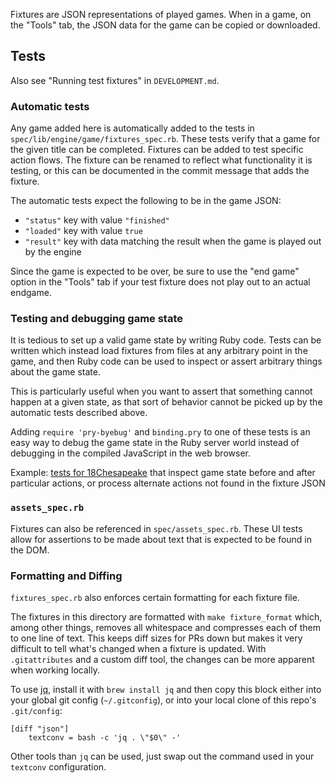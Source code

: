 Fixtures are JSON representations of played games. When in a game, on the
"Tools" tab, the JSON data for the game can be copied or downloaded.

## Tests

Also see "Running test fixtures" in `DEVELOPMENT.md`.

### Automatic tests

Any game added here is automatically added to the tests in
`spec/lib/engine/game/fixtures_spec.rb`. These tests verify that a game for the
given title can be completed. Fixtures can be added to test specific action
flows. The fixture can be renamed to reflect what functionality it is testing,
or this can be documented in the commit message that adds the fixture.

The automatic tests expect the following to be in the game JSON:

- `"status"` key with value `"finished"`
- `"loaded"` key with value `true`
- `"result"` key with data matching the result when the game is played out by the engine

Since the game is expected to be over, be sure to use the "end game" option in
the "Tools" tab if your test fixture does not play out to an actual endgame.

### Testing and debugging game state

It is tedious to set up a valid game state by writing Ruby code. Tests can be
written which instead load fixtures from files at any arbitrary point in the
game, and then Ruby code can be used to inspect or assert arbitrary things about
the game state.

This is particularly useful when you want to assert that something cannot happen
at a given state, as that sort of behavior cannot be picked up by the automatic
tests described above.

Adding `require 'pry-byebug'` and `binding.pry` to one of these tests is an easy
way to debug the game state in the Ruby server world instead of debugging in the
compiled JavaScript in the web browser.

Example: [tests for 18Chesapeake][0] that inspect game state before and after
particular actions, or process alternate actions not found in the fixture JSON

[0]: https://github.com/tobymao/18xx/blob/8364e720d5f0ecd2d64be3eb3638461a10158bbd/spec/game_state_spec.rb#L32-L85

### `assets_spec.rb`

Fixtures can also be referenced in `spec/assets_spec.rb`. These UI tests allow
for assertions to be made about text that is expected to be found in the DOM.

### Formatting and Diffing

`fixtures_spec.rb` also enforces certain formatting for each fixture file.

The fixtures in this directory are formatted with `make fixture_format`
which, among other things, removes all whitespace and compresses each of them to
one line of text. This keeps diff sizes for PRs down but makes it very difficult
to tell what's changed when a fixture is updated. With `.gitattributes` and a
custom diff tool, the changes can be more apparent when working locally.

To use [jq](https://jqlang.org/), install it with `brew install jq` and then
copy this block either into your global git config (`~/.gitconfig`), or into
your local clone of this repo's `.git/config`:

```
[diff "json"]
	textconv = bash -c 'jq . \"$0\" -'
```

Other tools than `jq` can be used, just swap out the command used in your
`textconv` configuration.
